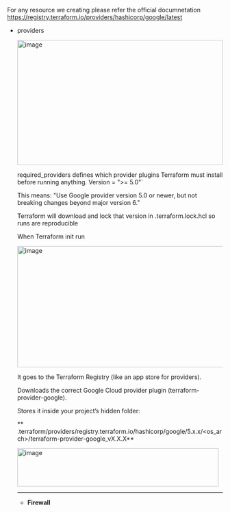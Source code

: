 For any resource we creating please refer the official documnetation https://registry.terraform.io/providers/hashicorp/google/latest

- providers

  <img width="480" height="292" alt="image" src="https://github.com/user-attachments/assets/754270b6-72a1-4d78-8cef-6508525c2879" />

  required_providers defines which provider plugins Terraform must install before running anything.
  Version = ">= 5.0"`

  This means: "Use Google provider version 5.0 or newer, but not breaking changes beyond major version 6."

  Terraform will download and lock that version in .terraform.lock.hcl so runs are reproducible

  When Terraform init run
  
  <img width="621" height="283" alt="image" src="https://github.com/user-attachments/assets/19187a09-5c03-4897-ad66-ef37c2c96eea" />
  
  It goes to the Terraform Registry (like an app store for providers).

  Downloads the correct Google Cloud provider plugin (terraform-provider-google).

  Stores it inside your project’s hidden folder:

  ** .terraform/providers/registry.terraform.io/hashicorp/google/5.x.x/<os_arch>/terraform-provider-google_vX.X.X**
  
  <img width="470" height="89" alt="image" src="https://github.com/user-attachments/assets/8647b792-3f7e-4ad1-81e6-6a8240401b1d" />

  ---------------------------------------------------------------------------------------------------------------------------------------------------


  - **Firewall**


  
